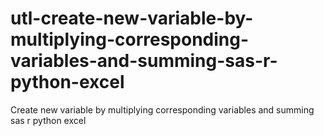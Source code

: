 # utl-create-new-variable-by-multiplying-corresponding-variables-and-summing-sas-r-python-excel
Create new variable by multiplying corresponding variables and summing sas r python excel
